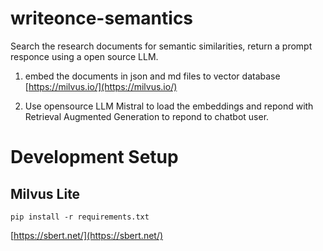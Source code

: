 # writeonce-semantics

Search the research documents for semantic similarities, return a prompt responce using a open source LLM.

1. embed the documents in json and md files to vector database [https://milvus.io/](https://milvus.io/)

2. Use opensource LLM Mistral to load the embeddings and repond with Retrieval Augmented Generation to repond to chatbot user.

# Development Setup

## Milvus Lite

```
pip install -r requirements.txt
```
[https://sbert.net/](https://sbert.net/)

